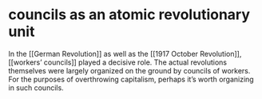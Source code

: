 # councils as an atomic revolutionary unit

In the [[German Revolution]] as well as the [[1917 October Revolution]], [[workers&rsquo; councils]] played a decisive role. The actual revolutions themselves were largely organized on the ground by councils of workers. For the purposes of overthrowing capitalism, perhaps it&rsquo;s worth organizing in such councils.
